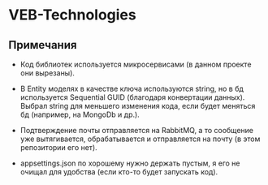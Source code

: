 # VEB-Technologies
## Примечания

- Код библиотек используется микросервисами (в данном проекте они вырезаны).

- В Entity моделях в качестве ключа используются string, но в бд используется Sequential GUID (благодаря конвертации данных). 
Выбрал string для меньшего изменения кода, если будет меняться бд (например, на MongoDb и др.).

- Подтверждение почты отправляется на RabbitMQ, а то сообщение уже вытягивается, обрабатывается и отправляется на почту (в этом репозитории его нет).

- appsettings.json по хорошему нужно держать пустым, я его не очищал для удобства (если кто-то будет запускать код).
